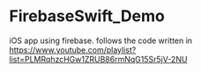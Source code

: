 # FirebaseSwift_Demo
iOS app using firebase. follows the code written in https://www.youtube.com/playlist?list=PLMRqhzcHGw1ZRUB86rmNqG15Sr5jV-2NU
